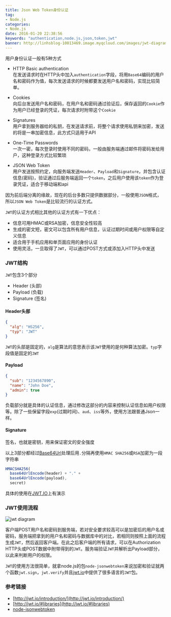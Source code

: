 ```yaml
---
title: Json Web Token身份认证
tag:
- Node.js
categories: 
- Node.js
date: 2016-01-20 22:38:56
keywords: "authentication,node.js,json,token,jwt"
banner: http://linhsblog-10013469.image.myqcloud.com/images/jwt-diagram.png
---
```


用户身份认证一般有5种方式

- HTTP Basic authentication<br/>
在发送请求时在HTTP头中加入`authentication`字段，将用`Base64`编码的用户名和密码作为值，每次发送请求的时候都要发送用户名和密码，实现比较简单。

- Cookies<br/>
向后台发送用户名和密码，在用户名和密码通过验证后，保存返回的`Cookie`作为用户已经登录的凭证，每次请求时附带这个`Cookie`

- Signatures<br/>
用户拿到服务器给的私钥，在发送请求前，将整个请求使用私钥来加密，发送的将是一串加密信息，此方式只适用于API

- One-Time Passwords<br/>
一次一密，每次登录时使用不同的密码，一般由服务端通过邮件将密码发给用户，这种登录方式比较繁琐

- JSON Web Token<br/>
用户发送按照约定，向服务端发送`Header`、`Payload`和`Signature`，并包含认证信息(密码)，验证通过后服务端返回一个`token`，之后用户使用该`token`作为登录凭证，适合于移动端和api

<!--more-->

因为前后端分离的缘故，现在的后台多数只提供数据部分，一般使用`JSON`格式，所以`JSON Web Token`是比较流行的认证方式。

`JWT`的认证方式相比其他的认证方式有一下优点：
- 信息可用HMAC或RSA加密，信息安全性较高
- 生成的密文短，密文可以包含所有用户信息，认证过期时间或用户权限等自定义信息
- 适合用于手机应用和单页面应用的身份认证
- 使用灵活，一旦取得了`JWT`，可以通过POST方式或添加入HTTP头中发送

### JWT结构

`JWT`包含3个部分

- Header (头部)
- Payload (负载)
- Signature (签名)

#### Header头部

```json
{
  "alg": "HS256",
  "typ": "JWT"
}
```

`JWT`的头部是固定的，`alg`是算法的意思表示该`JWT`使用的是何种算法加密。`typ`字段值是固定的`JWT`

#### Payload

```json
{
  "sub": "1234567890",
  "name": "John Doe",
  "admin": true
}
```

负载部分就是具体的认证信息，通过修改这部分的内容来控制认证信息如用户权限等。除了一些保留字段`exp`(过期时间)、`aud`、`iss`等外，使用方法跟普通Json一样。

#### Signature

签名，也就是密钥，用来保证密文的安全强度

以上3部分都经过[Base64Url]()处理后用`.`分隔再使用`HMAC SHA256`或`RSA`加密为一段字符串
```js
HMACSHA256(
  base64UrlEncode(header) + "." +
  base64UrlEncode(payload),
  secret)
```
具体的使用在[JWT.IO](http://jwt.io/)上有演示

### JWT使用流程

![jwt diagram](http://linhsblog-10013469.image.myqcloud.com/images/jwt-diagram.png)

客户端POST用户名和密码到服务端，若对安全要求较高可以是加密后的用户名或密码，服务端把拿到的用户名和密码与数据库中的对比，若相同则按照上面的流程生成`JWT`，然后返回客户端。在此之后客户端的所有请求，可以在Authorization HTTP头或POST数据中附带得到的`JWT`。服务端验证`JWT`并解析出Payload部分，以此来判断用户的权限。

`JWT`的使用方法很简单，就拿node.js的包`node-jsonwebtoken`来说加密和验证就两个函数`jwt.sign`，`jwt.verify`并且[jwt.io](http://jwt.io)中提供了很多语言的`JWT`包。

### 参考链接

- [http://jwt.io/introduction/](http://jwt.io/introduction/)
- [http://jwt.io/#libraries](http://jwt.io/#libraries)
- [node-jsonwebtoken](https://github.com/auth0/node-jsonwebtoken)
